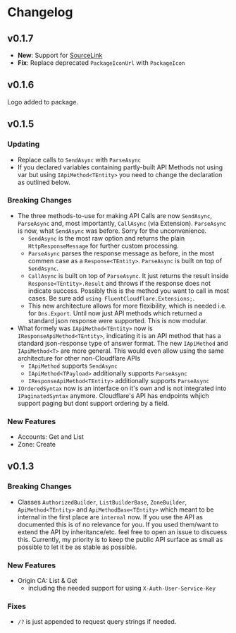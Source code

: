 # Changelog

## v0.1.7

* **New**: Support for [SourceLink](https://github.com/dotnet/sourcelink)
* **Fix**: Replace deprecated `PackageIconUrl` with `PackageIcon`


## v0.1.6

Logo added to package.


## v0.1.5

### Updating

* Replace calls to `SendAsync` with `ParseAsync`
* If you declared variables containing partly-built API Methods not using var but using `IApiMethod<TEntity>` you need to change the declaration as outlined below.

### Breaking Changes

* The three methods-to-use for making API Calls are now `SendAsync`, `ParseAsync` and, most importantly, `CallAsync` (via Extension). `ParseAsync` is now, what `SendAsync` was before. Sorry for the unconvenience.
  * `SendAsync` is the most raw option and returns the plain `HttpResponseMessage` for further custom processing.
  * `ParseAsync` parses the response message as before, in the most commen case as a `Response<TEntity>`. `ParseAsync` is built on top of `SendAsync`.
  * `CallAsync` is built on top of `ParseAsync`. It just returns the result inside `Response<TEntity>.Result` and throws if the response does not indicate success. Possibly this is the method you want to call in most cases. Be sure add `using FluentCloudflare.Extensions;`.
  * This new architecture allows for more flexibility, which is needed i.e. for `Dns.Export`. Until now just API methods which returned a standard json response were supported. This is now modular.
* What formely was `IApiMethod<TEntity>` now is `IResponseApiMethod<TEntity>`, indicating it is an API method that has a standard json-response type of answer format. The new `IApiMethod` and `IApiMethod<T>` are more general. This would even allow using the same architecture for other non-Cloudflare APIs
  * `IApiMethod` supports `SendAsync`
  * `IApiMethod<TPayload>` additionally 
  supports `ParseAsync`
  * `IResponseApiMethod<TEntity>` additionally supports `ParseAsync`
* `IOrderedSyntax` now is an interface on it's own and is not integrated into `IPaginatedSyntax` anymore. Cloudflare's API has endpoints whjich support paging but dont support ordering by a field.

### New Features

* Accounts: Get and List
* Zone: Create


## v0.1.3

### Breaking Changes

* Classes `AuthorizedBuilder`, `ListBuilderBase`, `ZoneBuilder`, `ApiMethod<TEntity>` and `ApiMethodBase<TEntity>` which meant to be internal in the first place are `internal` now. If you use the API as documented this is of no relevance for you. If you used them/want to extend the API by inheritance/etc. feel free to open an issue to discuess this. Currently, my priority is to keep the public API surface as small as possible to let it be as stable as possible.

### New Features

* Origin CA: List & Get
  * including the needed support for using `X-Auth-User-Service-Key`

### Fixes

* `/?` is just appended to request query strings if needed.
